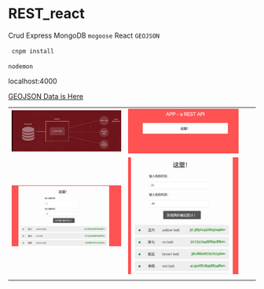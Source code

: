 # REST_react
 Crud Express MongoDB `mogoose` React `GEOJSON`
 
` cnpm install`

`nodemon`

localhost:4000


[GEOJSON Data is Here][1]

|     |     |     |     |
| --- | --- | --- | --- |
|  ![enter description here][2]   |  ![enter description here][3]   | 
|   ![enter description here][4]  |  ![enter description here][5]   | 
|     |     |     |     |


  [1]: https://github.com/lmislm/REST_react/blob/master/data/data.txt
  [2]: https://github.com/lmislm/REST_react/blob/master/view-img/Snipaste_2018-02-14_18-19-21.png?raw=true
  [3]: https://github.com/lmislm/REST_react/blob/master/view-img/Snipaste_2018-02-14_18-32-10.png?raw=true
  [4]: https://github.com/lmislm/REST_react/blob/master/view-img/Snipaste_2018-02-14_22-30-49.png?raw=true
  [5]: https://github.com/lmislm/REST_react/blob/master/view-img/Snipaste_2018-02-14_22-31-26.png?raw=true